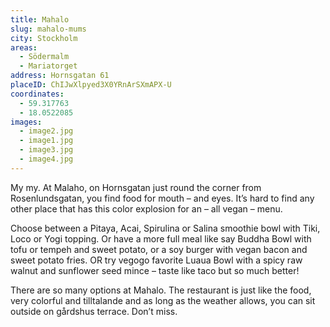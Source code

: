 ```yaml
---
title: Mahalo
slug: mahalo-mums
city: Stockholm
areas:
  - Södermalm
  - Mariatorget
address: Hornsgatan 61
placeID: ChIJwXlpyed3X0YRnArSXmAPX-U
coordinates:
  - 59.317763
  - 18.0522085
images:
  - image2.jpg
  - image1.jpg
  - image3.jpg
  - image4.jpg
---
```


My my. At Malaho, on Hornsgatan just round the corner from Rosenlundsgatan, you find food for mouth – and eyes. It’s hard to find any other place that has this color explosion for an – all vegan – menu.

Choose between a Pitaya, Acai, Spirulina or Salina smoothie bowl with Tiki, Loco or Yogi topping. Or have a more full meal like say Buddha Bowl with tofu or tempeh and sweet potato, or a soy burger with vegan bacon and sweet potato fries. OR try vegogo favorite Luaua Bowl with a spicy raw walnut and sunflower seed mince – taste like taco but so much better!

There are so many options at Mahalo. The restaurant is just like the food, very colorful and tilltalande and as long as the weather allows, you can sit outside on gårdshus terrace. Don’t miss.
